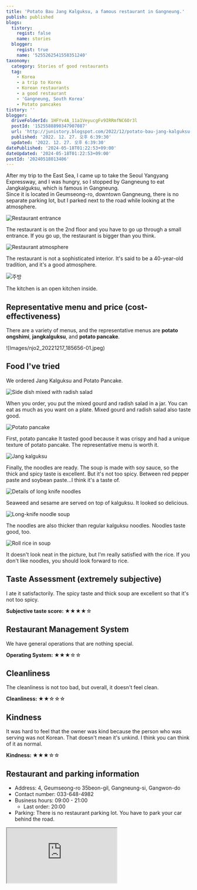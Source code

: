 ```yaml
---
title: 'Potato Bau Jang Kalguksu, a famous restaurant in Gangneung.'
publish: published
blogs:
  tistory:
    regist: false
    name: stories
  blogger:
    regist: true
    name: '5255262541558351240'
taxonomy:
  category: Stories of good restaurants
  tag:
    - Korea
    - a trip to Korea
    - Korean restaurants
    - a good restaurant
    - 'Gangneung, South Korea'
    - Potato pancakes
tistory: ''
blogger:
  driveFolderId: 1HFYv4A_11a1VeyucgFv9IRRmfNC6Or3l
  postId: '1525588890347907087'
  url: 'http://junistory.blogspot.com/2022/12/potato-bau-jang-kalguksu-famous.html'
  published: '2022. 12. 27. 오후 6:39:30'
  updated: '2022. 12. 27. 오후 6:39:30'
datePublished: '2024-05-18T01:22:53+09:00'
dateUpdated: '2024-05-18T01:22:53+09:00'
postId: '20240518013406'
---
```


After my trip to the East Sea, I came up to take the Seoul Yangyang Expressway, and I was hungry, so I stopped by Gangneung to eat Jangkalguksu, which is famous in Gangneung.  
Since it is located in Geumseong-ro, downtown Gangneung, there is no separate parking lot, but I parked next to the road while looking at the atmosphere.

![Restaurant entrance](./images/njo2_20221217_192447-01.jpeg)

The restaurant is on the 2nd floor and you have to go up through a small entrance. If you go up, the restaurant is bigger than you think.

![Restaurant atmosphere](./images/njo2_20221217_185725-01.jpeg)

The restaurant is not a sophisticated interior. It's said to be a 40-year-old tradition, and it's a good atmosphere.

![주방](./images/njo2_20221217_190010-01.jpeg)

The kitchen is an open kitchen inside.

## Representative menu and price (cost-effectiveness)

There are a variety of menus, and the representative menus are **potato ongshimi**, **jangkalguksu**, and **potato pancake**.

![Images/njo2_20221217_185656-01.jpeg)

## Food I've tried

We ordered Jang Kalguksu and Potato Pancake.

![Side dish mixed with radish salad](./images/njo2_20221217_185756-01.jpeg)

When you order, you put the mixed gourd and radish salad in a jar. You can eat as much as you want on a plate. Mixed gourd and radish salad also taste good.

![Potato pancake](./images/njo2_20221217_190219-01.jpeg)

First, potato pancake It tasted good because it was crispy and had a unique texture of potato pancake. The representative menu is worth it.

![Jang kalguksu](./images/njo2_20221217_190329-01.jpeg)

Finally, the noodles are ready. The soup is made with soy sauce, so the thick and spicy taste is excellent. But it's not too spicy. Between red pepper paste and soybean paste...I think it's a taste of.

![Details of long knife noodles](./images/njo2_20221217_190337-01.jpeg)

Seaweed and sesame are served on top of kalguksu. It looked so delicious.

![Long-knife noodle soup](./images/njo2_20221217_190409-01.jpeg)

The noodles are also thicker than regular kalguksu noodles. Noodles taste good, too.

![Roll rice in soup](./images/njo2_20221217_191435-01.jpeg)

It doesn't look neat in the picture, but I'm really satisfied with the rice. If you don't like noodles, you should look forward to rice.

## Taste Assessment (extremely subjective)

I ate it satisfactorily. The spicy taste and thick soup are excellent so that it's not too spicy.

<div className='alert alert-info'>
<b>Subjective taste score: </b> ★★★★☆
</div>

## Restaurant Management System

We have general operations that are nothing special.

<div className='alert alert-info'>
<b>Operating System: </b> ★★★☆☆
</div>

## Cleanliness

The cleanliness is not too bad, but overall, it doesn't feel clean.

<div className='alert alert-info'>
<b>Cleanliness: </b> ★★☆☆☆
</div>

## Kindness

It was hard to feel that the owner was kind because the person who was serving was not Korean. That doesn't mean it's unkind. I think you can think of it as normal.

<div className='alert alert-info'>
<b>Kindness: </b> ★★★☆☆
</div>

## Restaurant and parking information

- Address: 4, Geumseong-ro 35beon-gil, Gangneung-si, Gangwon-do
- Contact number: 033-648-4982
- Business hours: 09:00 - 21:00
  - Last order: 20:00
- Parking: There is no restaurant parking lot. You have to park your car behind the road.

<div className='embed-responsive embed-responsive-16by9'>
<iframe src='https://www.google.com/maps/embed?pb=!1m18!1m12!1m3!1d3154.5778616637613!2d128.89256373128703!3d37.75304655646589!2m3!1f0!2f0!3f0!3m2!1i1024!2i768!4f13.1!3m3!1m2!1s0x3561e5fbcff7a757%3A0xe43cce10a77db329!2z6rCQ7J6Q67CU7Jqw!5e0!3m2!1sko!2skr!4v1672128418845!5m2!1sko!2skr' className='embed-responsive-item' allowFullScreen></iframe>
</div>
